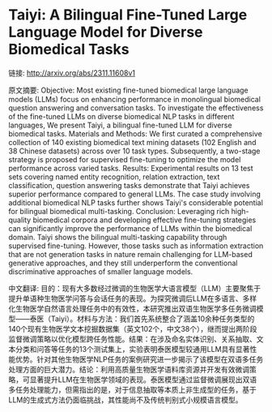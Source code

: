 # Taiyi: A Bilingual Fine-Tuned Large Language Model for Diverse Biomedical Tasks

链接: http://arxiv.org/abs/2311.11608v1

原文摘要:
Objective: Most existing fine-tuned biomedical large language models (LLMs)
focus on enhancing performance in monolingual biomedical question answering and
conversation tasks. To investigate the effectiveness of the fine-tuned LLMs on
diverse biomedical NLP tasks in different languages, We present Taiyi, a
bilingual fine-tuned LLM for diverse biomedical tasks. Materials and Methods:
We first curated a comprehensive collection of 140 existing biomedical text
mining datasets (102 English and 38 Chinese datasets) across over 10 task
types. Subsequently, a two-stage strategy is proposed for supervised
fine-tuning to optimize the model performance across varied tasks. Results:
Experimental results on 13 test sets covering named entity recognition,
relation extraction, text classification, question answering tasks demonstrate
that Taiyi achieves superior performance compared to general LLMs. The case
study involving additional biomedical NLP tasks further shows Taiyi's
considerable potential for bilingual biomedical multi-tasking. Conclusion:
Leveraging rich high-quality biomedical corpora and developing effective
fine-tuning strategies can significantly improve the performance of LLMs within
the biomedical domain. Taiyi shows the bilingual multi-tasking capability
through supervised fine-tuning. However, those tasks such as information
extraction that are not generation tasks in nature remain challenging for
LLM-based generative approaches, and they still underperform the conventional
discriminative approaches of smaller language models.

中文翻译:
目的：现有大多数经过微调的生物医学大语言模型（LLM）主要聚焦于提升单语种生物医学问答与会话任务的表现。为探究微调后LLM在多语言、多样化生物医学自然语言处理任务中的有效性，本研究推出双语生物医学多任务微调模型——泰医（Taiyi）。材料与方法：我们首先系统整合了涵盖10余种任务类型的140个现有生物医学文本挖掘数据集（英文102个，中文38个），继而提出两阶段监督微调策略以优化模型跨任务性能。结果：在涉及命名实体识别、关系抽取、文本分类和问答等任务的13个测试集上，实验表明泰医模型较通用LLM具有显著性能优势。针对其他生物医学NLP任务的案例研究进一步揭示了该模型在双语多任务处理方面的巨大潜力。结论：利用高质量生物医学语料库资源并开发有效微调策略，可显著提升LLM在生物医学领域的表现。泰医模型通过监督微调展现出双语多任务处理能力，但需指出的是，对于信息抽取等本质上非生成型的任务，基于LLM的生成式方法仍面临挑战，其性能尚不及传统判别式小规模语言模型。
